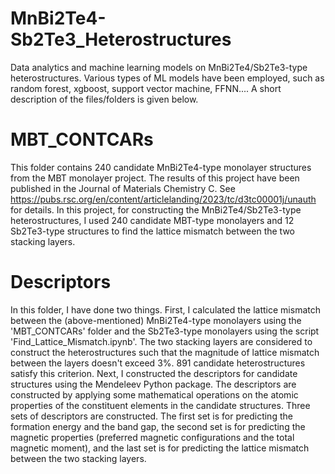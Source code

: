# MnBi2Te4-Sb2Te3_Heterostructures
Data analytics and machine learning models on MnBi2Te4/Sb2Te3-type heterostructures. 
Various types of ML models have been employed, such as random forest, xgboost, support vector machine, FFNN....
A short description of the files/folders is given below.

MBT_CONTCARs
============
This folder contains 240 candidate MnBi2Te4-type monolayer structures from the MBT monolayer project. The results of this project have been published in the Journal of Materials Chemistry C. See https://pubs.rsc.org/en/content/articlelanding/2023/tc/d3tc00001j/unauth for details. In this project, for constructing the MnBi2Te4/Sb2Te3-type heterostructures, I used 240 candidate MBT-type monolayers and 12 Sb2Te3-type structures to find the lattice mismatch between the two stacking layers.

Descriptors
============
In this folder, I have done two things. First, I calculated the lattice mismatch between the (above-mentioned) MnBi2Te4-type monolayers using the 'MBT_CONTCARs' folder and the Sb2Te3-type monolayers using the script 'Find_Lattice_Mismatch.ipynb'. The two stacking layers are considered to construct the heterostructures such that the magnitude of lattice mismatch between the layers doesn't exceed 3%. 891 candidate heterostructures satisfy this criterion.
Next, I constructed the descriptors for candidate structures using the Mendeleev Python package. The descriptors are constructed by applying some mathematical operations on the atomic properties of the constituent elements in the candidate structures. Three sets of descriptors are constructed. The first set is for predicting the formation energy and the band gap, the second set is for predicting the magnetic properties (preferred magnetic configurations and the total magnetic moment), and the last set is for predicting the lattice mismatch between the two stacking layers.

